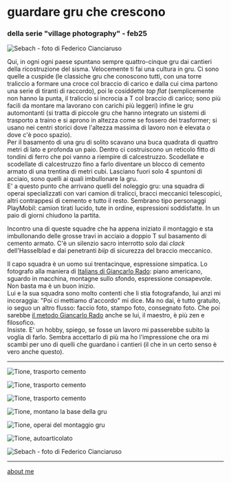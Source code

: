 # guardare gru che crescono
### della serie "village photography" - feb25

![](https://i.postimg.cc/hvjWHj6T/IMG-20250807-WA0013.jpg "Sebach - foto di Federico Cianciaruso")  

Qui, in ogni ogni paese spuntano sempre quattro-cinque gru dai cantieri della ricostruzione del sisma. Velocemente ti fai una cultura in gru. Ci sono quelle a cuspide (le classiche gru che conoscono tutti, con una torre traliccio a formare una croce col braccio di carico e dalla cui cima partono una serie di tiranti di raccordo), poi le cosiddette *top flat* (semplicemente non hanno la punta, il traliccio si incrocia a T col braccio di carico; sono più facili da montare ma lavorano con carichi più leggeri) infine le gru automontanti (si tratta di piccole gru che hanno integrato un sistemi di trasporto a traino e si aprono in altezza come se fossero dei trasformer; si usano nei centri storici dove l'altezza massima di lavoro non è elevata o dove c'è poco spazio).   
Per il basamento di una gru di solito scavano una buca quadrata di quattro metri di lato e profonda un paio. Dentro ci costruiscono un reticolo fitto di tondini di ferro che poi vanno a riempire di calcestruzzo. Scodellate e scodellate di calcestruzzo fino a farlo diventare un blocco di cemento armato di una trentina di metri cubi. Lasciano fuori solo 4 spuntoni di acciaio, sono quelli ai quali imbullonare la gru.  
E' a questo punto che arrivano quelli del noleggio gru: una squadra di operai specializzati con vari camion di tralicci, bracci meccanici telescopici, altri contrappesi di cemento e tutto il resto. Sembrano tipo personaggi PlayMobil: camion tirati lucido, tute in ordine, espressioni soddisfatte. In un paio di giorni chiudono la partita.   
  
Incontro una di queste squadre che ha appena iniziato il montaggio e sta imbullonando  delle grosse travi in acciaio a doppio T sul basamento di cemento armato. C'è un silenzio sacro interrotto solo dai *clack* dell'Hasselblad e dai penetranti *biip* di sicurezza del braccio meccanico.  
  
Il capo squadra è un uomo sui trentacinque, espressione simpatica. Lo fotografo alla maniera di [Italians di Giancarlo Rado](https://flic.kr/s/aHsj2eyctm): piano americano, sguardo in macchina, montagne sullo sfondo, espressione consapevole. Non basta ma è un buon inizio.  
Lui e la sua squadra sono molto contenti che li stia fotografando, lui anzi mi incoraggia: "Poi ci mettiamo d'accordo" mi dice. Ma no dai, è tutto gratuito, io seguo un altro flusso: faccio foto, stampo foto, consegnato foto. Che poi sarebbe [il metodo Giancarlo Rado](https://youtu.be/i10KCTjHu88?feature=shared&t=1415) anche se lui, il maestro, è più zen e filosofico.  
Insiste. E' un hobby, spiego, se fosse un lavoro mi passerebbe subito la voglia di farlo. Sembra accettarlo di più ma ho l'impressione che ora mi scambi per uno di quelli che guardano i cantieri (il che in un certo senso è vero anche questo).   

---  

![](https://i.postimg.cc/x8TVYJHg/20240422-165320.jpg "Tione, trasporto cemento")   

![](https://i.postimg.cc/MKCB3Hnx/f47267b7-f9c3-44a1-ab60-df5f721e9efd.jpg "Tione, trasporto cemento")       

![](https://i.postimg.cc/Gt7wpLxR/20240422-165259.jpg "Tione, trasporto cemento") 

![](https://i.postimg.cc/Qx95q1x0/20241209-105938.jpg "Tione, montano la base della gru")     

![](https://i.postimg.cc/h43TxpgX/20241209-105917-1.jpg "Tione, operai del montaggio gru")   

![](https://i.postimg.cc/Rh8tBVG7/20241209-105506.jpg "Tione, autoarticolato")   

![](https://i.postimg.cc/j2F0KTY9/IMG-20250807-WA0007.jpg "Sebach - foto di Federico Cianciaruso")   

---  
[about me](https://about.me/cacioman)  
